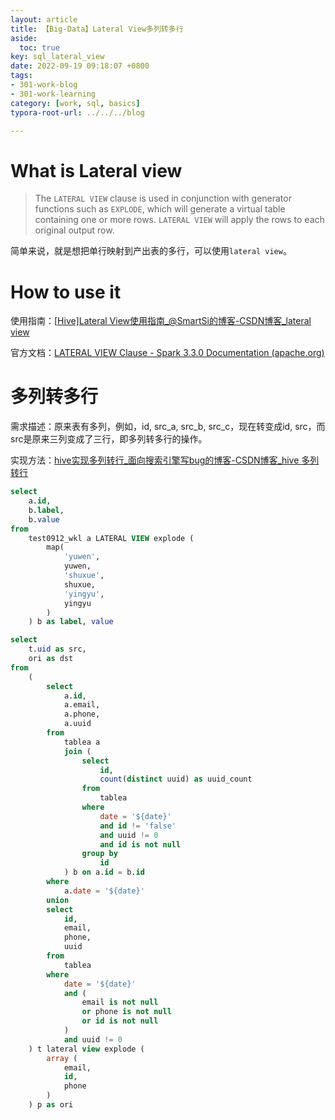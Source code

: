 ```yaml
---
layout: article
title: 【Big-Data】Lateral View多列转多行
aside:
  toc: true
key: sql_lateral_view
date: 2022-09-19 09:18:07 +0800
tags:
- 301-work-blog
- 301-work-learning
category: [work, sql, basics]
typora-root-url: ../../../blog

---
```


# What is Lateral view

> The `LATERAL VIEW` clause is used in conjunction with generator functions such as `EXPLODE`, which will generate a virtual table containing one or more rows. `LATERAL VIEW` will apply the rows to each original output row.

简单来说，就是想把单行映射到产出表的多行，可以使用`lateral view`。

<!--more-->

# How to use it

使用指南：[[Hive\]Lateral View使用指南_@SmartSi的博客-CSDN博客_lateral view](https://blog.csdn.net/SunnyYoona/article/details/62894761)

官方文档：[LATERAL VIEW Clause - Spark 3.3.0 Documentation (apache.org)](https://spark.apache.org/docs/latest/sql-ref-syntax-qry-select-lateral-view.html)

# 多列转多行

需求描述：原来表有多列，例如，id, src_a, src_b, src_c，现在转变成id, src，而src是原来三列变成了三行，即多列转多行的操作。

实现方法：[hive实现多列转行_面向搜索引擎写bug的博客-CSDN博客_hive 多列转行](https://blog.csdn.net/weixin_42867475/article/details/108549126)

```sql
select
    a.id,
    b.label,
    b.value
from
    test0912_wkl a LATERAL VIEW explode (
        map(
            'yuwen',
            yuwen,
            'shuxue',
            shuxue,
            'yingyu',
            yingyu
        )
    ) b as label, value
```

```sql
select
    t.uid as src,
    ori as dst
from
    (
        select
            a.id,
            a.email,
            a.phone,
            a.uuid
        from
            tablea a
            join (
                select
                    id,
                    count(distinct uuid) as uuid_count
                from
                    tablea
                where
                    date = '${date}'
                    and id != 'false'
                    and uuid != 0
                    and id is not null
                group by
                    id
            ) b on a.id = b.id
        where
            a.date = '${date}'
        union
        select
            id,
            email,
            phone,
            uuid
        from
            tablea
        where
            date = '${date}'
            and (
                email is not null
                or phone is not null
                or id is not null
            )
            and uuid != 0
    ) t lateral view explode (
        array (
            email,
            id,
            phone
        )
    ) p as ori
```

